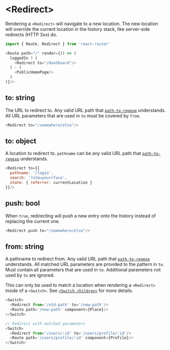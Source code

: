 # &lt;Redirect>

Rendering a `<Redirect>` will navigate to a new location. The new location will override the current location in the history stack, like server-side redirects (HTTP 3xx) do.

```js
import { Route, Redirect } from 'react-router'

<Route path="/" render={() => (
  loggedIn ? (
    <Redirect to="/dashboard"/>
  ) : (
    <PublicHomePage/>
  )
)}/>
```

## to: string

The URL to redirect to. Any valid URL path that [`path-to-regexp`](https://www.npmjs.com/package/path-to-regexp) understands.
All URL parameters that are used in `to` must be covered by `from`.

```js
<Redirect to="/somewhere/else"/>
```

## to: object

A location to redirect to. `pathname` can be any valid URL path that [`path-to-regexp`](https://www.npmjs.com/package/path-to-regexp) understands.

```js
<Redirect to={{
  pathname: '/login',
  search: '?utm=your+face',
  state: { referrer: currentLocation }
}}/>
```

## push: bool

When `true`, redirecting will push a new entry onto the history instead of replacing the current one.

```js
<Redirect push to="/somewhere/else"/>
```

## from: string

A pathname to redirect from. Any valid URL path that [`path-to-regexp`](https://www.npmjs.com/package/path-to-regexp) understands.
All matched URL parameters are provided to the pattern in `to`. Must contain all parameters that are used in `to`. Additional parameters not used by `to` are ignored. 

This can only be used to match a location when rendering a `<Redirect>` inside of a `<Switch>`. See [`<Switch children>`](./Switch.md#children-node) for more details.

```js
<Switch>
  <Redirect from='/old-path' to='/new-path'/>
  <Route path='/new-path' component={Place}/>
</Switch>
```

```js
// Redirect with matched parameters
<Switch>
  <Redirect from='/users/:id' to='/users/profile/:id'/>
  <Route path='/users/profile/:id' component={Profile}/>
</Switch>
```
